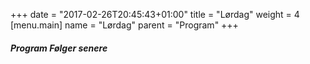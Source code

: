 +++
date = "2017-02-26T20:45:43+01:00"
title = "Lørdag"
weight = 4
[menu.main]
name = "Lørdag"
parent = "Program"
+++

##### Program Følger senere

<!--{{< display_table_csv_program file="content/program/loerdag.csv" class="striped bordered" >}}-->
